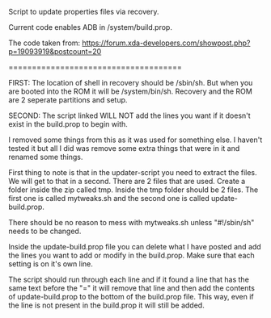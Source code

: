 Script to update properties files via recovery.

Current code enables ADB in /system/build.prop.

The code taken from: https://forum.xda-developers.com/showpost.php?p=19093919&postcount=20

=====================================

FIRST: The location of shell in recovery should be /sbin/sh. But when you are booted into the ROM it will be /system/bin/sh. Recovery and the ROM are 2 seperate partitions and setup.

SECOND: The script linked WILL NOT add the lines you want if it doesn't exist in the build.prop to begin with. 

I removed some things from this as it was used for something else. I haven't tested it but all I did was remove some extra things that were in it and renamed some things.


First thing to note is that in the updater-script you need to extract the files. We will get to that in a second. There are 2 files that are used. Create a folder inside the zip called tmp. Inside the tmp folder should be 2 files. The first one is called mytweaks.sh and the second one is called update-build.prop.

There should be no reason to mess with mytweaks.sh unless "#!/sbin/sh" needs to be changed. 

Inside the update-build.prop file you can delete what I have posted and add the lines you want to add or modify in the build.prop. Make sure that each setting is on it's own line. 

The script should run through each line and if it found a line that has the same text before the "=" it will remove that line and then add the contents of update-build.prop to the bottom of the build.prop file. This way, even if the line is not present in the build.prop it will still be added. 



